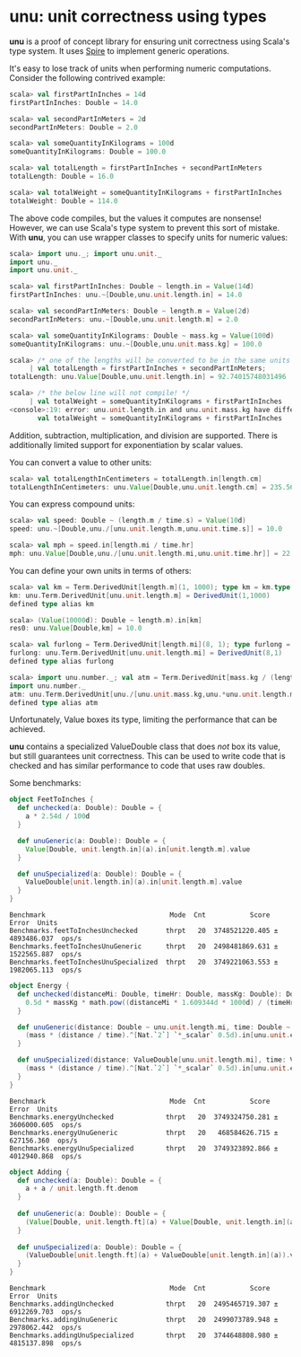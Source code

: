 # unu: unit correctness using types

**unu** is a proof of concept library for ensuring unit correctness using
Scala's type system. It uses [Spire][spire] to implement generic operations.

[spire]: https://github.com/non/spire

It's easy to lose track of units when performing numeric computations.
Consider the following contrived example:

```scala
scala> val firstPartInInches = 14d
firstPartInInches: Double = 14.0

scala> val secondPartInMeters = 2d
secondPartInMeters: Double = 2.0

scala> val someQuantityInKilograms = 100d
someQuantityInKilograms: Double = 100.0

scala> val totalLength = firstPartInInches + secondPartInMeters
totalLength: Double = 16.0

scala> val totalWeight = someQuantityInKilograms + firstPartInInches
totalWeight: Double = 114.0
```

The above code compiles, but the values it computes are nonsense! However, we
can use Scala's type system to prevent this sort of mistake. With **unu**, you
can use wrapper classes to specify units for numeric values:

```scala
scala> import unu._; import unu.unit._
import unu._
import unu.unit._

scala> val firstPartInInches: Double ~ length.in = Value(14d)
firstPartInInches: unu.~[Double,unu.unit.length.in] = 14.0

scala> val secondPartInMeters: Double ~ length.m = Value(2d)
secondPartInMeters: unu.~[Double,unu.unit.length.m] = 2.0

scala> val someQuantityInKilograms: Double ~ mass.kg = Value(100d)
someQuantityInKilograms: unu.~[Double,unu.unit.mass.kg] = 100.0

scala> /* one of the lengths will be converted to be in the same units as the other */ 
     | val totalLength = firstPartInInches + secondPartInMeters;
totalLength: unu.Value[Double,unu.unit.length.in] = 92.74015748031496

scala> /* the below line will not compile! */
     | val totalWeight = someQuantityInKilograms + firstPartInInches
<console>:19: error: unu.unit.length.in and unu.unit.mass.kg have different dimensions: List((unu.unit.length.m.type,1)), List((unu.unit.mass.kg.type,1))
       val totalWeight = someQuantityInKilograms + firstPartInInches
```

Addition, subtraction, multiplication, and division are supported. There is additionally limited support for exponentiation by scalar values.

You can convert a value to other units:
 
```scala
scala> val totalLengthInCentimeters = totalLength.in[length.cm]
totalLengthInCentimeters: unu.Value[Double,unu.unit.length.cm] = 235.56
```

You can express compound units:

```scala
scala> val speed: Double ~ (length.m / time.s) = Value(10d)
speed: unu.~[Double,unu./[unu.unit.length.m,unu.unit.time.s]] = 10.0

scala> val mph = speed.in[length.mi / time.hr]
mph: unu.Value[Double,unu./[unu.unit.length.mi,unu.unit.time.hr]] = 22.36936292054402
```

You can define your own units in terms of others:

```scala
scala> val km = Term.DerivedUnit[length.m](1, 1000); type km = km.type
km: unu.Term.DerivedUnit[unu.unit.length.m] = DerivedUnit(1,1000)
defined type alias km

scala> (Value(10000d): Double ~ length.m).in[km]
res0: unu.Value[Double,km] = 10.0

scala> val furlong = Term.DerivedUnit[length.mi](8, 1); type furlong = furlong.type
furlong: unu.Term.DerivedUnit[unu.unit.length.mi] = DerivedUnit(8,1)
defined type alias furlong

scala> import unu.number._; val atm = Term.DerivedUnit[mass.kg / (length.m * (time.s ^ `2`))](1, 101325); type atm = atm.type
import unu.number._
atm: unu.Term.DerivedUnit[unu./[unu.unit.mass.kg,unu.*unu.unit.length.m,unu.^[unu.unit.time.s,unu.number.2]]]] = DerivedUnit(1,101325)
defined type alias atm
```

Unfortunately, Value boxes its type, limiting the performance that can be
achieved.

**unu** contains a specialized ValueDouble class that does _not_ box its
value, but still guarantees unit correctness. This can be used to write code
that is checked and has similar performance to code that uses raw doubles.

Some benchmarks:

```scala
object FeetToInches {
  def unchecked(a: Double): Double = {
    a * 2.54d / 100d
  }

  def unuGeneric(a: Double): Double = {
    Value[Double, unit.length.in](a).in[unit.length.m].value
  }

  def unuSpecialized(a: Double): Double = {
    ValueDouble[unit.length.in](a).in[unit.length.m].value
  }
}
```

```
Benchmark                               Mode  Cnt           Score         Error  Units
Benchmarks.feetToInchesUnchecked       thrpt   20  3748521220.405 ± 4893486.037  ops/s
Benchmarks.feetToInchesUnuGeneric      thrpt   20  2498481869.631 ± 1522565.887  ops/s
Benchmarks.feetToInchesUnuSpecialized  thrpt   20  3749221063.553 ± 1982065.113  ops/s
```

```scala
object Energy {
  def unchecked(distanceMi: Double, timeHr: Double, massKg: Double): Double = {
    0.5d * massKg * math.pow((distanceMi * 1.609344d * 1000d) / (timeHr * 60d * 60d), 2)
  }

  def unuGeneric(distance: Double ~ unu.unit.length.mi, time: Double ~ unu.unit.time.hr, mass: Double ~ unu.unit.mass.kg): Double ~ unu.unit.energy.joule = {
    (mass * (distance / time).^[Nat.`2`] `*_scalar` 0.5d).in[unu.unit.energy.joule]
  }

  def unuSpecialized(distance: ValueDouble[unu.unit.length.mi], time: ValueDouble[unu.unit.time.hr], mass: ValueDouble[unu.unit.mass.kg]): ValueDouble[unu.unit.energy.joule] = {
    (mass * (distance / time).^[Nat.`2`] `*_scalar` 0.5d).in[unu.unit.energy.joule]
  }
}
```

```
Benchmark                               Mode  Cnt           Score         Error  Units
Benchmarks.energyUnchecked             thrpt   20  3749324750.281 ± 3606000.605  ops/s
Benchmarks.energyUnuGeneric            thrpt   20   468584626.715 ±  627156.360  ops/s
Benchmarks.energyUnuSpecialized        thrpt   20  3749323892.866 ± 4012940.868  ops/s
```

```scala
object Adding {
  def unchecked(a: Double): Double = {
    a + a / unit.length.ft.denom
  }
  
  def unuGeneric(a: Double): Double = {
    (Value[Double, unit.length.ft](a) + Value[Double, unit.length.in](a)).value
  }
  
  def unuSpecialized(a: Double): Double = {
    (ValueDouble[unit.length.ft](a) + ValueDouble[unit.length.in](a)).value
  }
}
```

```
Benchmark                               Mode  Cnt           Score         Error  Units
Benchmarks.addingUnchecked             thrpt   20  2495465719.307 ± 6912269.703  ops/s
Benchmarks.addingUnuGeneric            thrpt   20  2499073789.948 ± 2978062.442  ops/s
Benchmarks.addingUnuSpecialized        thrpt   20  3744648808.980 ± 4815137.898  ops/s
```
